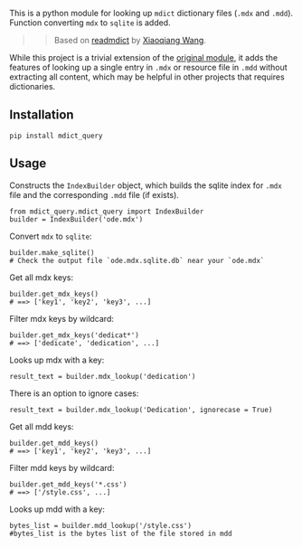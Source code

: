 This is a python module for looking up `mdict` dictionary files (`.mdx` and `.mdd`). Function converting `mdx` to `sqlite` is added.

>>Based on [readmdict](https://bitbucket.org/xwang/mdict-analysis) by [Xiaoqiang Wang](http://bitbucket.org/xwang/).

While this project is a trivial extension of the [original module](https://bitbucket.org/xwang/mdict-analysis), it adds the features of looking up a single entry in `.mdx` or resource file in `.mdd` without extracting all content, which may be helpful in other projects that requires dictionaries.
## Installation

`pip install mdict_query`

## Usage

Constructs the `IndexBuilder` object, which builds the sqlite index for `.mdx` file and the corresponding `.mdd` file (if exists).

    from mdict_query.mdict_query import IndexBuilder
    builder = IndexBuilder('ode.mdx')

Convert `mdx` to `sqlite`:  
```
builder.make_sqlite()
# Check the output file `ode.mdx.sqlite.db` near your `ode.mdx`
```


Get all mdx keys:

    builder.get_mdx_keys()
    # ==> ['key1', 'key2', 'key3', ...]

Filter mdx keys by wildcard:

    builder.get_mdx_keys('dedicat*')
    # ==> ['dedicate', 'dedication', ...]

Looks up mdx with a key:

    result_text = builder.mdx_lookup('dedication')

There is an option to ignore cases:

    result_text = builder.mdx_lookup('Dedication', ignorecase = True)
    
Get all mdd keys:

    builder.get_mdd_keys()
    # ==> ['key1', 'key2', 'key3', ...]

Filter mdd keys by wildcard:

    builder.get_mdd_keys('*.css')
    # ==> ['/style.css', ...]
    
Looks up mdd with a key:

    bytes_list = builder.mdd_lookup('/style.css')
    #bytes_list is the bytes list of the file stored in mdd


